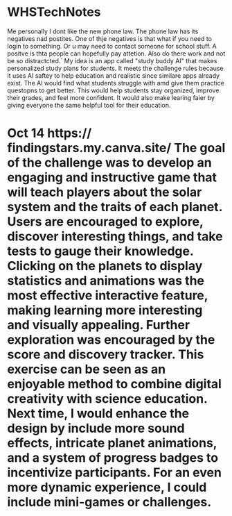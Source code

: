 # WHSTechNotes
Me personally I dont like the new phone law. The phone law has its negatives nad postites. One of thje negatives is that what if you need to login to something. Or u may need to contact someone for school stuff. A positve is thta people can hopefully pay attetion. Also do there work and not be so distractcted.`
My idea is an app called "study buddy AI" that makes personalized study plans for students. It meets the challenge rules because it uses AI saftey to help education and realistic since similare apps already exist. The AI would find what students struggle with amd give them practice questopns to get better. This would help students stay organized, improve their grades, and feel more confident. It would also make learing faier by giving everyone the same helpful tool for their education.
# Oct 14 https:// findingstars.my.canva.site/ The goal of the challenge was to develop an engaging and instructive game that will teach players about the solar system and the traits of each planet. Users are encouraged to explore, discover interesting things, and take tests to gauge their knowledge. Clicking on the planets to display statistics and animations was the most effective interactive feature, making learning more interesting and visually appealing. Further exploration was encouraged by the score and discovery tracker. This exercise can be seen as an enjoyable method to combine digital creativity with science education. Next time, I would enhance the design by include more sound effects, intricate planet animations, and a system of progress badges to incentivize participants. For an even more dynamic experience, I could include mini-games or challenges.
